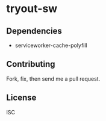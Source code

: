 # tryout-sw







## Dependencies

- serviceworker-cache-polyfill

## Contributing

Fork, fix, then send me a pull request.


## License

ISC